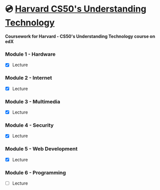 # 💿 [Harvard CS50's Understanding Technology](https://www.edx.org/course/cs50s-understanding-technology-harvardx-cs50t)

**Coursework for Harvard - CS50's Understanding Technology course on edX**

### Module 1 - Hardware
- [x] Lecture

### Module 2 - Internet
- [x] Lecture

### Module 3 - Multimedia
- [x] Lecture

### Module 4 - Security
- [x] Lecture

### Module 5 - Web Development
- [x] Lecture

### Module 6 - Programming
- [ ] Lecture
